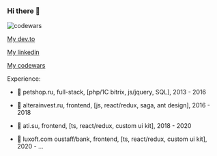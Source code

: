 ### Hi there 👋

![codewars](https://www.codewars.com/users/asksimon/badges/large)

[My dev.to](https://dev.to/asktosimon)

[My linkedin](https://www.linkedin.com/in/asktosimon)

[My codewars](https://www.codewars.com/users/asksimon/badges/large)

Experience:

- 🔭 petshop.ru, full-stack, [php/1C bitrix, js/jquery, SQL], 2013 - 2016

- 🔭 alterainvest.ru, frontend, [js, react/redux, saga, ant design], 2016 - 2018

- 🔭 ati.su, frontend, [ts, react/redux, custom ui kit], 2018 - 2020

- 🔭 luxoft.com oustaff/bank, frontend, [ts, react/redux, custom ui kit], 2020 - ...
